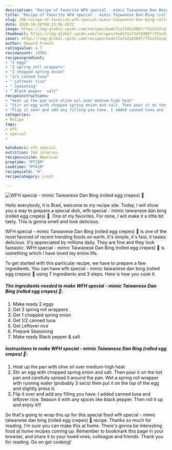 ```yaml
---
description: "Recipe of Favorite WFH special - mimic Taiwanese Dan Bing (rolled egg crepes) 🥚"
title: "Recipe of Favorite WFH special - mimic Taiwanese Dan Bing (rolled egg crepes) 🥚"
slug: 398-recipe-of-favorite-wfh-special-mimic-taiwanese-dan-bing-rolled-egg-crepes
date: 2020-10-26T08:23:56.037Z
image: https://img-global.cpcdn.com/recipes/bade72a72d1d308f/751x532cq70/wfh-special-mimic-taiwanese-dan-bing-rolled-egg-crepes-🥚-recipe-main-photo.jpg
thumbnail: https://img-global.cpcdn.com/recipes/bade72a72d1d308f/751x532cq70/wfh-special-mimic-taiwanese-dan-bing-rolled-egg-crepes-🥚-recipe-main-photo.jpg
cover: https://img-global.cpcdn.com/recipes/bade72a72d1d308f/751x532cq70/wfh-special-mimic-taiwanese-dan-bing-rolled-egg-crepes-🥚-recipe-main-photo.jpg
author: Howard French
ratingvalue: 4.7
reviewcount: 14966
recipeingredient:
- "2 eggs"
- "2 spring roll wrappers"
- "1 chopped spring onion"
- "1/2 canned tuna"
- " Leftover rice"
- " Seasoning"
- " Black pepper  salt"
recipeinstructions:
- "Heat up the pan with olive oil over medium-high heat"
- "Stir an egg with chopped spring onion and salt. Then pour it on the hot pan and carefully spread it around the pan. Wet a spring roll wrapper with running water (probably 3 secs) then put it on the top of the egg and slightly press it."
- "Flip it over and add any filling you have. I added canned tuna and leftover rice. Season it with any spices like black pepper. Then roll it up and enjoy it!!!"
categories:
- Recipe
tags:
- wfh
- special
- 

katakunci: wfh special  
nutrition: 264 calories
recipecuisine: American
preptime: "PT15M"
cooktime: "PT41M"
recipeyield: "4"
recipecategory: Lunch

---
```



![WFH special - mimic Taiwanese Dan Bing (rolled egg crepes) 🥚](https://img-global.cpcdn.com/recipes/bade72a72d1d308f/751x532cq70/wfh-special-mimic-taiwanese-dan-bing-rolled-egg-crepes-🥚-recipe-main-photo.jpg)

Hello everybody, it is Brad, welcome to my recipe site. Today, I will show you a way to prepare a special dish, wfh special - mimic taiwanese dan bing (rolled egg crepes) 🥚. One of my favorites. For mine, I will make it a little bit tasty. This is gonna smell and look delicious.

WFH special - mimic Taiwanese Dan Bing (rolled egg crepes) 🥚 is one of the most favored of recent trending foods on earth. It's simple, it's fast, it tastes delicious. It's appreciated by millions daily. They are fine and they look fantastic. WFH special - mimic Taiwanese Dan Bing (rolled egg crepes) 🥚 is something which I have loved my entire life.




To get started with this particular recipe, we have to prepare a few ingredients. You can have wfh special - mimic taiwanese dan bing (rolled egg crepes) 🥚 using 7 ingredients and 3 steps. Here is how you cook it.

<!--inarticleads1-->

##### The ingredients needed to make WFH special - mimic Taiwanese Dan Bing (rolled egg crepes) 🥚:

1. Make ready 2 eggs
1. Get 2 spring roll wrappers
1. Get 1 chopped spring onion
1. Get 1/2 canned tuna
1. Get  Leftover rice
1. Prepare  Seasoning
1. Make ready  Black pepper &amp; salt




<!--inarticleads2-->

##### Instructions to make WFH special - mimic Taiwanese Dan Bing (rolled egg crepes) 🥚:

1. Heat up the pan with olive oil over medium-high heat
1. Stir an egg with chopped spring onion and salt. Then pour it on the hot pan and carefully spread it around the pan. Wet a spring roll wrapper with running water (probably 3 secs) then put it on the top of the egg and slightly press it.
1. Flip it over and add any filling you have. I added canned tuna and leftover rice. Season it with any spices like black pepper. Then roll it up and enjoy it!!!




So that's going to wrap this up for this special food wfh special - mimic taiwanese dan bing (rolled egg crepes) 🥚 recipe. Thanks so much for reading. I'm sure you can make this at home. There's gonna be interesting food at home recipes coming up. Remember to bookmark this page in your browser, and share it to your loved ones, colleague and friends. Thank you for reading. Go on get cooking!
